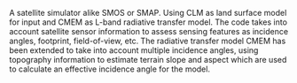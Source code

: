 A satellite simulator alike SMOS or SMAP. Using CLM as land surface model for input and CMEM as L-band radiative transfer model.
The code takes into account satellite sensor information to assess sensing features as incidence angles, footprint, field-of-view, etc.
The radiative transfer model CMEM has been extended to take into account multiple incidence angles, using topography information to estimate
terrain slope and aspect which are used to calculate an effective incidence angle for the model.
